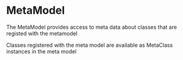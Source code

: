 # MetaModel

The MetaModel provides access to meta data about classes that are registed with the metamodel

Classes registered with the meta model are available as MetaClass instances in the meta model

